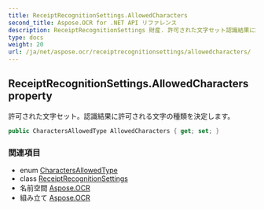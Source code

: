 ```yaml
---
title: ReceiptRecognitionSettings.AllowedCharacters
second_title: Aspose.OCR for .NET API リファレンス
description: ReceiptRecognitionSettings 財産. 許可された文字セット認識結果に許可される文字の種類を決定します
type: docs
weight: 20
url: /ja/net/aspose.ocr/receiptrecognitionsettings/allowedcharacters/
---
```

## ReceiptRecognitionSettings.AllowedCharacters property

許可された文字セット。認識結果に許可される文字の種類を決定します。

```csharp
public CharactersAllowedType AllowedCharacters { get; set; }
```

### 関連項目

* enum [CharactersAllowedType](../../charactersallowedtype/)
* class [ReceiptRecognitionSettings](../)
* 名前空間 [Aspose.OCR](../../receiptrecognitionsettings/)
* 組み立て [Aspose.OCR](../../../)


